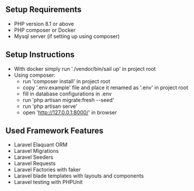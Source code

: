 
## Setup Requirements

- PHP version 8.1 or above
- PHP composer or Docker
- Mysql server (if setting up using composer)

## Setup Instructions

- With docker simply run './vendor/bin/sail up' in project root
- Using composer:
    - run 'composer install' in project root
    - copy '.env.example' file and place it renamed as '.env' in project root
    - fill in database configurations in .env
    - run 'php artisan migrate:fresh --seed'
    - run 'php artisan serve'
    - open 'http://127.0.0.1:8000/' in browser

## Used Framework Features

- Laravel Elaquant ORM
- Laravel Migrations
- Laravel Seeders
- Laravel Requests
- Laravel Factories with faker
- Laravel blade templates with layouts and components
- Laravel testing with PHPUnit


